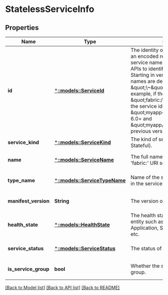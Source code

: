 # StatelessServiceInfo

## Properties
Name | Type | Description | Notes
------------ | ------------- | ------------- | -------------
**id** | [***::models::ServiceId**](ServiceId.md) | The identity of the service. This ID is an encoded representation of the service name. This is used in the REST APIs to identify the service resource. Starting in version 6.0, hierarchical names are delimited with the \&quot;\\~\&quot; character. For example, if the service name is \&quot;fabric:/myapp/app1/svc1\&quot;, the service identity would be \&quot;myapp~app1\\~svc1\&quot; in 6.0+ and \&quot;myapp/app1/svc1\&quot; in previous versions. | [optional] [default to null]
**service_kind** | [***::models::ServiceKind**](ServiceKind.md) | The kind of service (Stateless or Stateful). | [default to null]
**name** | [***::models::ServiceName**](ServiceName.md) | The full name of the service with &#39;fabric:&#39; URI scheme. | [optional] [default to null]
**type_name** | [***::models::ServiceTypeName**](ServiceTypeName.md) | Name of the service type as specified in the service manifest. | [optional] [default to null]
**manifest_version** | **String** | The version of the service manifest. | [optional] [default to null]
**health_state** | [***::models::HealthState**](HealthState.md) | The health state of a Service Fabric entity such as Cluster, Node, Application, Service, Partition, Replica etc. | [optional] [default to null]
**service_status** | [***::models::ServiceStatus**](ServiceStatus.md) | The status of the application. | [optional] [default to null]
**is_service_group** | **bool** | Whether the service is in a service group. | [optional] [default to null]

[[Back to Model list]](../README.md#documentation-for-models) [[Back to API list]](../README.md#documentation-for-api-endpoints) [[Back to README]](../README.md)


